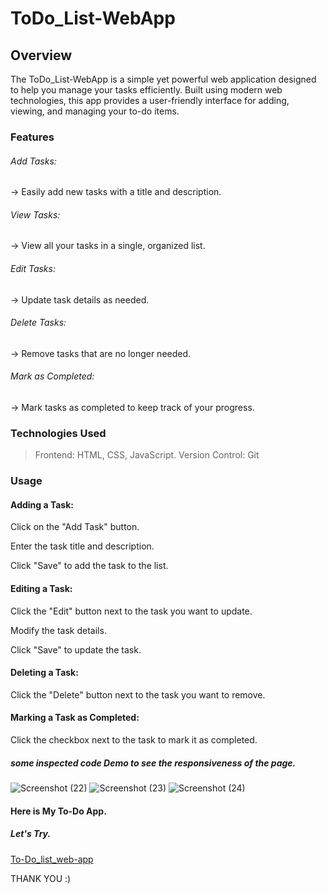 # ToDo_List-WebApp
## Overview
The ToDo_List-WebApp is a simple yet powerful web application designed to help you manage your tasks efficiently. Built using modern web technologies, this app provides a user-friendly interface for adding, viewing, and managing your to-do items.

### Features
###### Add Tasks:
-> Easily add new tasks with a title and description.
###### View Tasks:
-> View all your tasks in a single, organized list.
###### Edit Tasks: 
-> Update task details as needed.
###### Delete Tasks:
-> Remove tasks that are no longer needed.
###### Mark as Completed: 
-> Mark tasks as completed to keep track of your progress.
### Technologies Used
> Frontend: HTML, CSS, JavaScript.
> Version Control: Git

### Usage
#### Adding a Task:

Click on the "Add Task" button.

Enter the task title and description.

Click "Save" to add the task to the list.
#### Editing a Task:

Click the "Edit" button next to the task you want to update.

Modify the task details.

Click "Save" to update the task.
#### Deleting a Task:

Click the "Delete" button next to the task you want to remove.
#### Marking a Task as Completed:

Click the checkbox next to the task to mark it as completed.

##### some inspected code Demo to see the responsiveness of the page.
![Screenshot (22)](https://github.com/GAURITYAGI1/ToDo_List-WebApp/assets/139331361/729dc676-e432-45d2-a92e-41d968f46d59)
![Screenshot (23)](https://github.com/GAURITYAGI1/ToDo_List-WebApp/assets/139331361/62d809d9-1786-417c-9993-4afe10563745)
![Screenshot (24)](https://github.com/GAURITYAGI1/ToDo_List-WebApp/assets/139331361/3c81cb7b-3d65-4f98-8deb-e58e6980befe)

#### Here is My To-Do App.
##### Let's Try.
[To-Do_list_web-app](https://.netlify.app/)

THANK YOU :)

 
